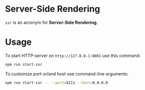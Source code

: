 # Server-Side Rendering

`ssr` is an acronym for __Server-Side Rendering__.

# Usage

To start HTTP-server on `http://127.0.0.1:8001` use this command:

```bash
npm run start-ssr
```

To customize port or/and host use command-line arguments:

```bash
npm run start-ssr -- --port=8111 --host=0.0.0.0
```
